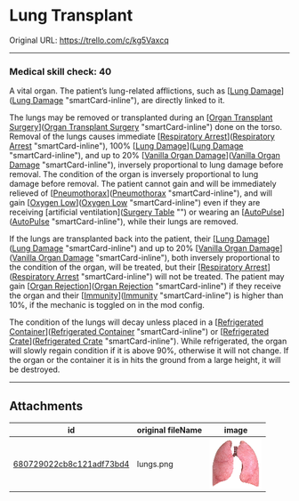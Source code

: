 # Lung Transplant

Original URL: https://trello.com/c/kg5Vaxcq

---

### Medical skill check: 40

A vital organ. The patient’s lung-related afflictions, such as [[Lung Damage](../Lungs/Lung%20Damage.md)]([Lung Damage](../Lungs/Lung%20Damage.md) "smartCard-inline"), are directly linked to it.

The lungs may be removed or transplanted during an [[Organ Transplant Surgery](../Procedures/Organ%20Transplant%20Surgery.md)]([Organ Transplant Surgery](../Procedures/Organ%20Transplant%20Surgery.md) "smartCard-inline") done on the torso. Removal of the lungs causes immediate [[Respiratory Arrest](../Lungs/Respiratory%20Arrest.md)]([Respiratory Arrest](../Lungs/Respiratory%20Arrest.md) "smartCard-inline"), 100% [[Lung Damage](../Lungs/Lung%20Damage.md)]([Lung Damage](../Lungs/Lung%20Damage.md) "smartCard-inline"), and up to 20% [[Vanilla Organ Damage](../Torso/Vanilla%20Organ%20Damage.md)]([Vanilla Organ Damage](../Torso/Vanilla%20Organ%20Damage.md) "smartCard-inline"), inversely proportional to lung damage before removal. The condition of the organ is inversely proportional to lung damage before removal. The patient cannot gain and will be immediately relieved of [[Pneumothorax](../Lungs/Pneumothorax.md)]([Pneumothorax](../Lungs/Pneumothorax.md) "smartCard-inline"), and will gain [[Oxygen Low](../Lungs/Oxygen%20Low.md)]([Oxygen Low](../Lungs/Oxygen%20Low.md) "smartCard-inline") even if they are receiving [artificial ventilation]([Surgery Table](Surgery%20Table.md) "‌") or wearing an [[AutoPulse](AutoPulse.md)]([AutoPulse](AutoPulse.md) "smartCard-inline"), while their lungs are removed.

If the lungs are transplanted back into the patient, their [[Lung Damage](../Lungs/Lung%20Damage.md)]([Lung Damage](../Lungs/Lung%20Damage.md) "smartCard-inline") and up to 20% [[Vanilla Organ Damage](../Torso/Vanilla%20Organ%20Damage.md)]([Vanilla Organ Damage](../Torso/Vanilla%20Organ%20Damage.md) "smartCard-inline"), both inversely proportional to the condition of the organ, will be treated, but their [[Respiratory Arrest](../Lungs/Respiratory%20Arrest.md)]([Respiratory Arrest](../Lungs/Respiratory%20Arrest.md) "smartCard-inline") will not be treated. The patient may gain [[Organ Rejection](../Blood/Organ%20Rejection.md)]([Organ Rejection](../Blood/Organ%20Rejection.md) "smartCard-inline") if they receive the organ and their [[Immunity](../Blood/Immunity.md)]([Immunity](../Blood/Immunity.md) "smartCard-inline") is higher than 10%, if the mechanic is toggled on in the mod config.

The condition of the lungs will decay unless placed in a [[Refrigerated Container](Refrigerated%20Container.md)]([Refrigerated Container](Refrigerated%20Container.md) "smartCard-inline") or [[Refrigerated Crate](Refrigerated%20Crate.md)]([Refrigerated Crate](Refrigerated%20Crate.md) "smartCard-inline"). While refrigerated, the organ will slowly regain condition if it is above 90%, otherwise it will not change. If the organ or the container it is in hits the ground from a large height, it will be destroyed.

---

## Attachments

id | original fileName | image
---|---|---
[680729022cb8c121adf73bd4](./Lung%20Transplant%20-%20Attachments/680729022cb8c121adf73bd4.png) | lungs.png | ![lungs.png\|200](./Lung%20Transplant%20-%20Attachments/680729022cb8c121adf73bd4.png)